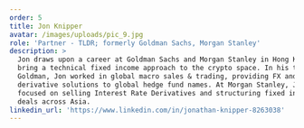 ```yaml
---
order: 5
title: Jon Knipper
avatar: /images/uploads/pic_9.jpg
role: 'Partner - TLDR; formerly Goldman Sachs, Morgan Stanley'
description: >
  Jon draws upon a career at Goldman Sachs and Morgan Stanley in Hong Kong to
  bring a technical fixed income approach to the crypto space. In his time at
  Goldman, Jon worked in global macro sales & trading, providing FX and
  derivative solutions to global hedge fund names. At Morgan Stanley, Jon
  focused on selling Interest Rate Derivatives and structuring fixed income
  deals across Asia.
linkedin_url: 'https://www.linkedin.com/in/jonathan-knipper-8263038'
---
```


